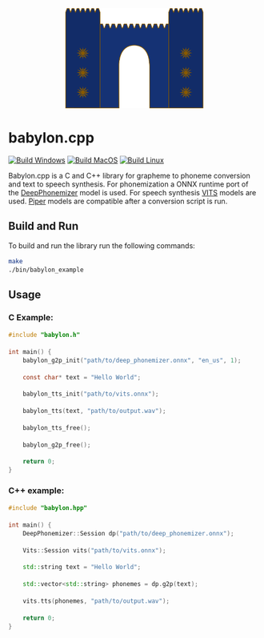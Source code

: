 <div align="center">
  <img alt="logo" height="200px" src="babylon.svg">
</div>

# babylon.cpp

[![Build Windows](https://github.com/Mobile-Artificial-Intelligence/babylon.cpp/actions/workflows/build-windows.yml/badge.svg)](https://github.com/Mobile-Artificial-Intelligence/babylon.cpp/actions/workflows/build-windows.yml)
[![Build MacOS](https://github.com/Mobile-Artificial-Intelligence/babylon.cpp/actions/workflows/build-macos.yml/badge.svg)](https://github.com/Mobile-Artificial-Intelligence/babylon.cpp/actions/workflows/build-macos.yml)
[![Build Linux](https://github.com/Mobile-Artificial-Intelligence/babylon.cpp/actions/workflows/build-linux.yml/badge.svg)](https://github.com/Mobile-Artificial-Intelligence/babylon.cpp/actions/workflows/build-linux.yml)

Babylon.cpp is a C and C++ library for grapheme to phoneme conversion and text to speech synthesis. 
For phonemization a ONNX runtime port of the [DeepPhonemizer](https://github.com/as-ideas/DeepPhonemizer) model is used. 
For speech synthesis [VITS](https://github.com/jaywalnut310/vits) models are used. 
[Piper](https://github.com/rhasspy/piper) models are compatible after a conversion script is run.

## Build and Run

To build and run the library run the following commands:

```bash
make
./bin/babylon_example
```

## Usage

### C Example:

```c
#include "babylon.h"

int main() {
    babylon_g2p_init("path/to/deep_phonemizer.onnx", "en_us", 1);

    const char* text = "Hello World";

    babylon_tts_init("path/to/vits.onnx");

    babylon_tts(text, "path/to/output.wav");

    babylon_tts_free();
    
    babylon_g2p_free();

    return 0;
}
```

### C++ example:

```cpp
#include "babylon.hpp"

int main() {
    DeepPhonemizer::Session dp("path/to/deep_phonemizer.onnx");

    Vits::Session vits("path/to/vits.onnx");

    std::string text = "Hello World";

    std::vector<std::string> phonemes = dp.g2p(text);

    vits.tts(phonemes, "path/to/output.wav");

    return 0;
}
```
